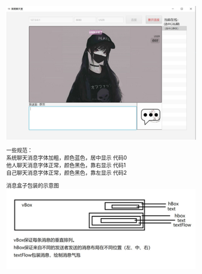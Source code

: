 ![UI.jpg](src%2Fmain%2Fresources%2Fimages%2FUI.jpg)

一些规范：  
系统聊天消息字体加粗，颜色蓝色，居中显示  代码0  
他人聊天消息字体正常，颜色黑色，靠右显示  代码1  
自己聊天消息字体正常，颜色黑色，靠左显示  代码2

消息盒子包装的示意图  
![messageBox.jpg](src%2Fmain%2Fresources%2Fimages%2FmessageBox.jpg)

